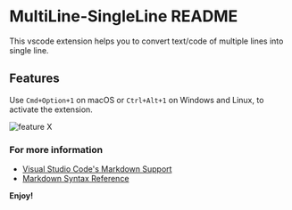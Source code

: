 # MultiLine-SingleLine README

This vscode extension helps you to convert text/code of multiple lines into single line.

## Features

Use `Cmd+Option+1` on macOS or `Ctrl+Alt+1` on Windows and Linux, to activate the extension.

![feature X](images/feature-x.png)

### For more information

* [Visual Studio Code's Markdown Support](http://code.visualstudio.com/docs/languages/markdown)
* [Markdown Syntax Reference](https://help.github.com/articles/markdown-basics/)

**Enjoy!**
